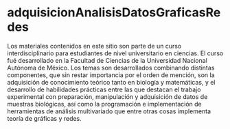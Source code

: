 # adquisicionAnalisisDatosGraficasRedes

Los materiales contenidos en este sitio son parte de un curso interdisciplinario para estudiantes de nivel universitario en ciencias. El curso fué desarrollado en la Facultad de Ciencias de la Universidad Nacional Autónoma de México. Los temas son desarrollados combinando distintas componentes, que sin restar importancia por el orden de mención, son la adquisición de conocimiento teórico tanto en biología y matemáticas, y el desarrollo de habilidades prácticas entre las que destacan el trabajo experimental con preparación, manipulación y adquisición de datos de muestras biológicas, así como la programación e implementación de herramientas de análisis multivariado que entre otras cosas implementa teoría de gráficas y redes.
